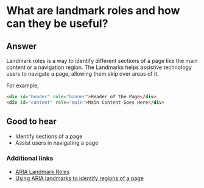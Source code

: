 # What are landmark roles and how can they be useful?

## Answer

Landmark roles is a way to identify different sections of a page like the main content or a navigation region. The Landmarks helps assistive technology users to navigate a page, allowing them skip over areas of it.

For example,

```html
<div id="header" role="banner">Header of the Page</div>
<div id="content" role="main">Main Content Goes Here</div>
```

## Good to hear

* Identify sections of a page
* Assist users in navigating a page

### Additional links

* [ARIA Landmark Roles](https://www.washington.edu/accessibility/web/landmarks/)
* [Using ARIA landmarks to identify regions of a page](https://www.w3.org/WAI/GL/wiki/Using\_ARIA\_landmarks\_to\_identify\_regions\_of\_a\_page)
